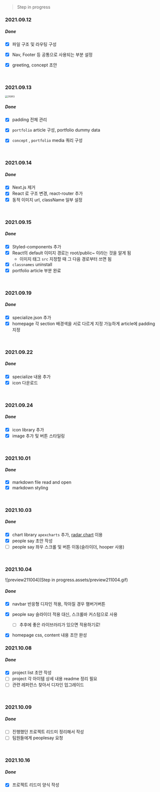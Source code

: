 > Step in progress



### 2021.09.12

##### Done

- [x] 파일 구조 및 라우팅 구성
- [x] Nav, Footer 등 공통으로 사용되는 부분 설정
- [x] greeting, concept 초안



<br/>

### 2021.09.13

<img src="Step in progress.assets/210913.gif" alt="210913" style="zoom:50%;" />

##### Done

- [x] padding 전체 관리
- [x] `portfolio` article 구성, portfolio dummy data
- [x] `concept` , `portfolio` media 쿼리 구성



<br/>

### 2021.09.14

##### Done

- [x] Next.js 제거
- [x] React 로 구조 변경, react-router 추가
- [x] 동적 이미지 url, className 일부 설정

<br/>



### 2021.09.15

##### Done

- [x] Styled-components 추가
- [x] React의 default 이미지 경로는 root/public~ 이라는 것을 알게 됨
  - 이미지 태그 `src` 지정할 때 그 다음 경로부터 쓰면 됨
- [x] `classnames` uninstall
- [x] portfolio article 부분 완료

<br/>


### 2021.09.19

##### Done

- [x] specialize.json 추가
- [x] homepage 각 section 배경색을 서로 다르게 지정 가능하게 article에 padding 지정

<br/>

### 2021.09.22

##### Done

- [x] specialize 내용 추가
- [x] icon 다운로드

<br/>

### 2021.09.24

##### Done

- [x] icon library 추가
- [x] image 추가 및 버튼 스타일링

<br/>

### 2021.10.01

##### Done

- [x] markdown file read and open
- [x] markdown styling

<br/>

### 2021.10.03

##### Done

- [x] chart library `apexcharts` 추가, [radar chart](https://apexcharts.com/react-chart-demos/radar-charts/radar-with-polygon-fill/) 이용
- [x] people say 초안 작성
- [ ] people say 좌우 스크롤 및 버튼 이동(슬라이더, hooper 사용)

<br/>

### 2021.10.04

![preview211004](Step in progress.assets/preview211004.gif)

##### Done

- [x] navbar 반응형 디자인 적용, 작아질 경우 햄버거버튼
- [x] people say 슬라이더 적용 대신, 스크롤바 커스텀으로 사용
  - [ ] 추후에 좋은 라이브러리가 있으면 적용하기로!
- [x] homepage css, content 내용 초안 완성



### 2021.10.08

##### Done

- [x] project list 초안 작성
- [ ] project 각 아이템 상세 내용 readme 정리 필요
- [ ] 관련 레퍼런스 찾아서 디자인 업그레이드

<br/>



### 2021.10.09

##### Done

- [ ] 진행했던 프로젝트 리드미 정리해서 작성
- [ ] 팀원들에게 peoplesay 요청

<br/>


### 2021.10.16

##### Done

- [x] 프로젝트 리드미 양식 작성

<br/>
